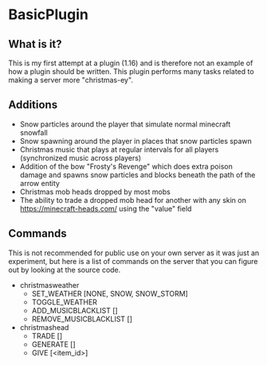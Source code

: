 # BasicPlugin
## What is it?
This is my first attempt at a plugin (1.16) and is therefore not an example of how a plugin should be written. This plugin performs many tasks related to making a server more "christmas-ey".
## Additions
  + Snow particles around the player that simulate normal minecraft snowfall
  + Snow spawning around the player in places that snow particles spawn
  + Christmas music that plays at regular intervals for all players (synchronized music across players)
  + Addition of the bow "Frosty's Revenge" which does extra poison damage and spawns snow particles and blocks beneath the path of the arrow entity
  + Christmas mob heads dropped by most mobs
  + The ability to trade a dropped mob head for another with any skin on https://minecraft-heads.com/ using the "value" field
## Commands
This is not recommended for public use on your own server as it was just an experiment, but here is a list of commands on the server that you can figure out by looking at the source code.
  + christmasweather
    + SET_WEATHER \[NONE, SNOW, SNOW_STORM\]
    + TOGGLE_WEATHER
    + ADD_MUSICBLACKLIST \[<player>\]
    + REMOVE_MUSICBLACKLIST \[<player>\]
  + christmashead
    + TRADE \[<value>\]
    + GENERATE \[<value>\]
    + GIVE \[<item_id>\]
